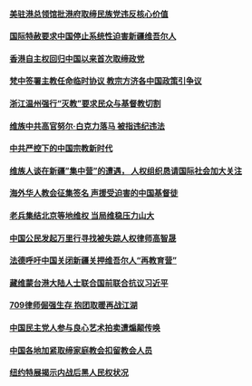 #### [美驻港总领馆批港府取缔民族党违反核心价值](../pages/z_yyqerqvo/4584733.md) 

#### [国际特赦要求中国停止系统性迫害新疆维吾尔人](../pages/z_yyqerqvo/4584480.md) 

#### [香港自主权回归中国以来首次取缔政党](../pages/z_yyqerqvo/4584364.md) 

#### [梵中签署主教任命临时协议 教宗方济各中国政策引争议](../pages/z_yyqerqvo/4582843.md) 

#### [浙江温州强行“灭教”要求民众与基督教切割](../pages/z_yyqerqvo/4582795.md) 

#### [维族中共高官努尔·白克力落马 被指违纪违法](../pages/z_yyqerqvo/4581158.md) 

#### [中共严控下的中国宗教新时代](../pages/z_yyqerqvo/4581071.md) 

#### [维族人谈在新疆”集中营”的遭遇， 人权组织恳请国际社会加大关注](../pages/z_yyqerqvo/4580355.md) 

#### [海外华人教会征集签名 声援受迫害的中国基督徒](../pages/z_yyqerqvo/4579811.md) 

#### [老兵集结北京等地维权 当局维稳压力山大](../pages/z_yyqerqvo/4579766.md) 

#### [中国公民发起万里行寻找被失踪人权律师高智晟](../pages/z_yyqerqvo/4578379.md) 

#### [法德呼吁中国关闭新疆关押维吾尔人“再教育营”](../pages/z_yyqerqvo/4578107.md) 

#### [藏维蒙台港大陆人士联合国前联合抗议习近平](../pages/z_yyqerqvo/4577312.md) 

#### [709律师倔强生存 抱团取暖再战江湖](../pages/z_yyqerqvo/4576410.md) 

#### [中国民主党人参与良心艺术拍卖遭煽颠传唤](../pages/z_yyqerqvo/4574583.md) 

#### [中国各地加紧取缔家庭教会扣留教会人员](../pages/z_yyqerqvo/4573634.md) 

#### [纽约特展揭示内战后黑人民权状况](../pages/z_yyqerqvo/4572812.md) 

